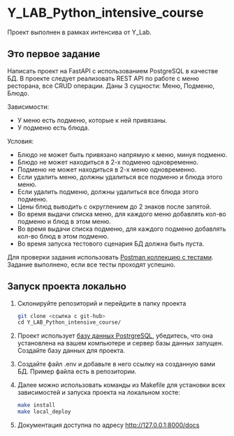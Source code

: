 # Y_LAB_Python_intensive_course

Проект выполнен в рамках интенсива от Y_Lab.

## Это первое задание

Написать проект на FastAPI с использованием PostgreSQL в качестве БД. В проекте следует реализовать REST API по работе с меню ресторана, все CRUD операции. Даны 3 сущности: Меню, Подменю, Блюдо.

Зависимости:

- У меню есть подменю, которые к ней привязаны.
- У подменю есть блюда.

Условия:

- Блюдо не может быть привязано напрямую к меню, минуя подменю.
- Блюдо не может находиться в 2-х подменю одновременно.
- Подменю не может находиться в 2-х меню одновременно.
- Если удалить меню, должны удалиться все подменю и блюда этого меню.
- Если удалить подменю, должны удалиться все блюда этого подменю.
- Цены блюд выводить с округлением до 2 знаков после запятой.
- Во время выдачи списка меню, для каждого меню добавлять кол-во подменю и блюд в этом меню.
- Во время выдачи списка подменю, для каждого подменю добавлять кол-во блюд в этом подменю.
- Во время запуска тестового сценария БД должна быть пуста.

Для проверки задания использовать [Postman коллекцию с тестами](https://drive.google.com/drive/folders/1PiT_hdhXMlpAnpz_yXBiiccRlLTOmBjF?usp=sharing).
Задание выполнено, если все тесты проходят успешно.

## Запуск проекта локально

1. Склонируйте репозиторий и перейдите в папку проекта

    ```bash
    git clone <ссылка с git-hub>
    сd Y_LAB_Python_intensive_course/
    ```

2. Проект использует [базу данных PostrgreSQL](https://www.postgresql.org/), убедитесь, что она установлена на вашем компьютере и сервер базы данных запущен. Создайте базу данных для проекта.

3. Создайте файл .env и добавьте в него ссылку на созданную вами БД. Пример файла есть в репозитории.

4. Далее можно использовать команды из Makefile для установки всех зависимостей и запуска проекта на локальном хосте:

    ```bash
    make install
    make local_deploy
    ```

5. Документация доступна по адресу <http://127.0.0.1:8000/docs>
